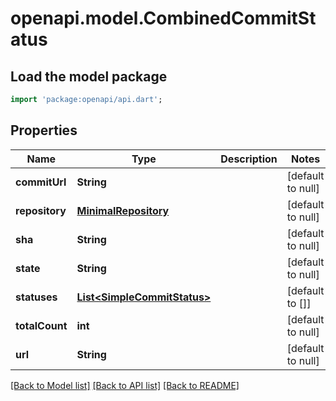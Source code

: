# openapi.model.CombinedCommitStatus

## Load the model package
```dart
import 'package:openapi/api.dart';
```

## Properties
Name | Type | Description | Notes
------------ | ------------- | ------------- | -------------
**commitUrl** | **String** |  | [default to null]
**repository** | [**MinimalRepository**](MinimalRepository.md) |  | [default to null]
**sha** | **String** |  | [default to null]
**state** | **String** |  | [default to null]
**statuses** | [**List&lt;SimpleCommitStatus&gt;**](SimpleCommitStatus.md) |  | [default to []]
**totalCount** | **int** |  | [default to null]
**url** | **String** |  | [default to null]

[[Back to Model list]](../README.md#documentation-for-models) [[Back to API list]](../README.md#documentation-for-api-endpoints) [[Back to README]](../README.md)


